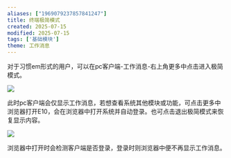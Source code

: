 ```yaml
---
aliases: ["1969079237857841247"]
title: 终端极简模式
created: 2025-07-15
modified: 2025-07-15
tags: ['基础模块']
theme: 工作消息
---
```


对于习惯em形式的用户，可以在pc客户端-工作消息-右上角更多中点击进入极简模式。

![](https://myhelpdoc.oss-cn-heyuan.aliyuncs.com/mdimages/512a12fe57c465d8a25d159bde313fdd.jpg)

此时pc客户端会仅显示工作消息，若想查看系统其他模块或功能，可点击更多中浏览器打开E10，会在浏览器中打开系统并自动登录。也可点击退出极简模式来恢复显示内容。

![](https://myhelpdoc.oss-cn-heyuan.aliyuncs.com/mdimages/79884ee425484c93492bb707103d361f.jpg)

浏览器中打开时会检测客户端是否登录，登录时则浏览器中便不再显示工作消息。

